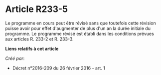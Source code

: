 # Article R233-5

Le programme en cours peut être révisé sans que toutefois cette révision puisse avoir pour effet d'augmenter de plus d'un an
la durée initiale du programme. Le programme révisé est établi dans les conditions prévues aux articles R. 233-2 et R. 233-3.

**Liens relatifs à cet article**

_Créé par_:

  - Décret n°2016-209 du 26 février 2016 - art. 1
